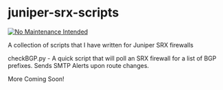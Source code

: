 # juniper-srx-scripts

[![No Maintenance Intended](http://unmaintained.tech/badge.svg)](http://unmaintained.tech/)

A collection of scripts that I have written for Juniper SRX firewalls

checkBGP.py - A quick script that will poll an SRX firewall for a list of BGP prefixes. Sends SMTP Alerts upon route changes.

More Coming Soon!
